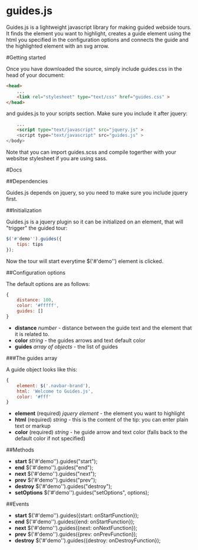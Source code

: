guides.js
======
Guides.js is a lightweight javascript library for making guided webside tours. It finds the element you want to highlight, creates a guide element using the html you specified in the configuration options and connects the guide and the highlighted element with an svg arrow.

#Getting started

Once you have downloaded the source, simply include guides.css in the head of your document:

```html
<head>
	...
	<link rel="stylesheet" type="text/css" href="guides.css" >
</head>
```

and guides.js to your scripts section. Make sure you include it after jquery:

```html
	...
	<script type="text/javascript" src="jquery.js" >
	<script type="text/javascript" src="guides.js" >
</body>
```

Note that you can import guides.scss and compile togerther with your websitse stylesheet if you are using sass.

#Docs

##Dependencies

Guides.js depends on jquery, so you need to make sure you include jquery first.

##Initialization

Guides.js is a jquery plugin so it can be initialized on an element, that will "trigger" the guided tour:

```javascript
$('#'demo'').guides({
	tips: tips
});
```
Now the tour will start everytime $('#'demo'') element is clicked.

##Configuration options

The default options are as follows:

```javascript
{
	distance: 100,
	color: '#fffff',
	guides: []
}
```

* __distance__ _number_ - distance between the guide text and the element that it is related to.
* __color__ _string_ - the guides arrows and text default color
* __guides__ _array of objects_ - the list of guides

###The guides array

A guide object looks like this:

```javascript
{
	element: $('.navbar-brand'),
	html: 'Welcome to Guides.js',
	color: '#fff'
}
```

* __element__ (required) _jquery element_ -  the element you want to highlight
* __html__ (required) _string_ - this is the content of the tip: you can enter plain text or markup
* __color__ (required) _string_ - he guide arrow and text color (falls back to the default color if not specified)

##Methods

* __start__ $('#'demo'').guides("start");
* __end__ $('#'demo'').guides("end");
* __next__ $('#'demo'').guides("next");
* __prev__ $('#'demo'').guides("prev");
* __destroy__ $('#'demo'').guides("destroy");
* __setOptions__ $('#'demo'').guides("setOptions", options);

##Events

* __start__ $('#'demo'').guides({start: onStartFunction});
* __end__ $('#'demo'').guides({end: onStartFunction});
* __next__ $('#'demo'').guides({next: onNextFunction});
* __prev__ $('#'demo'').guides({prev: onPrevFunction});
* __destroy__ $('#'demo'').guides({destroy: onDestroyFunction});
